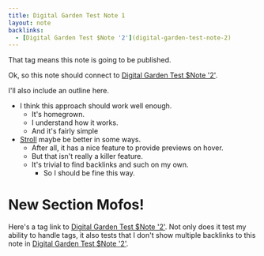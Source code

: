 ```yaml
---
title: Digital Garden Test Note 1
layout: note
backlinks:
  - [Digital Garden Test $Note '2'](digital-garden-test-note-2)
---
```


That tag means this note is going to be published.

Ok, so this note should connect to [Digital Garden Test $Note '2'](digital-garden-test-note-2).

I'll also include an outline here. 

- I think this approach should work well enough.
    - It's homegrown.
    - I understand how it works.
    - And it's fairly simple
- [Stroll](https://giffmex.org/stroll/stroll.html) maybe be better in some ways.
    - After all, it has a nice feature to provide previews on hover.
    - But that isn't really a killer feature.
    - It's trivial to find backlinks and such on my own.
        - So I should be fine this way.

# New Section Mofos!

Here's a tag link to [Digital Garden Test $Note '2'](digital-garden-test-note-2). Not only does it test my ability to handle tags, it also tests that I don't show multiple backlinks to this note in [Digital Garden Test $Note '2'](digital-garden-test-note-2).


